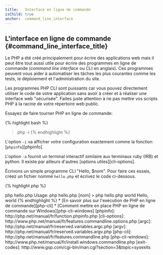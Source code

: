 ```yaml
---
title:   Interface en ligne de commande
isChild: true
anchor:  command_line_interface
---
```


## L'interface en ligne de commande {#command_line_interface_title}

Le PHP a été créé principalement pour écrire des applications web mais il peut être tout aussi utile pour écrire des 
programmes en ligne de commande (_command line interface_ ou CLI en anglais). Ces programmes peuvent vous aider à 
automatiser les tâches les plus courantes comme les tests, le déploiement et l'administration du site.

Les programmes PHP CLI sont puissants car vous pouvez directement utiliser le code de votre application sans avoir à 
créer et à réaliser une interface web "sécurisée". Faites juste attention à ne pas mettre vos scripts PHP à la racine 
de votre répertoire web public.

Essayez de faire tourner PHP en ligne de commande:

{% highlight bash %}
> php -i
{% endhighlight %}

L'option `-i` va afficher votre configuration exactement comme la fonction [`phpinfo`][phpinfo].

L'option `-a` fournit un terminal interactif similaire aux terminaux ruby (IRB) et python. Il existe par ailleurs 
d'autres [options utiles][cli-options].

Écrivons un simple programme CLI "Hello, $nom". Pour faire ces essais, créez un fichier nommé `hello.php` et écrivez le 
code ci-dessous.

{% highlight php %}
<?php
if ($argc != 2) {
    echo "Usage: php hello.php [nom].\n";
    exit(1);
}
$nom = $argv[1];
echo "Hello, $nom\n";
{% endhighlight %}

Le PHP crée 2 variables spéciales basées sur les paramètres passés au script. La variable [`$argc`][argc] est un entier 
contenant le *nombre de paramètres* et [`$argv`][argv] est un tableau contenant chacune des *valeurs des paramètres*. Le premier 
paramètre est toujours le nom du script PHP, dans notre cas `hello.php`.

L'expression `exit()` est utilisée avec un nombre différent de zéro pour indiquer au terminal que la commande a échoué. Les 
codes de sortie les plus communs se trouvent [ici][exit-codes].

Pour exécuter le script ci-dessus depuis le terminal:

{% highlight bash %}
> php hello.php
Usage: php hello.php [nom]
> php hello.php world
Hello, world
{% endhighlight %}


 * [En savoir plus sur l'exécution de PHP en ligne de commande][php-cli]
 * [Comment mettre en place PHP en ligne de commande sur Windows][php-cli-windows]

[phpinfo]: http://php.net/manual/fr/function.phpinfo.php
[cli-options]: http://www.php.net/manual/fr/features.commandline.options.php
[argc]: http://php.net/manual/fr/reserved.variables.argc.php
[argv]: http://php.net/manual/fr/reserved.variables.argv.php
[php-cli]: http://php.net/manual/fr/features.commandline.php
[php-cli-windows]: http://www.php.net/manual/fr/install.windows.commandline.php
[exit-codes]: http://www.gsp.com/cgi-bin/man.cgi?section=3&topic=sysexits
